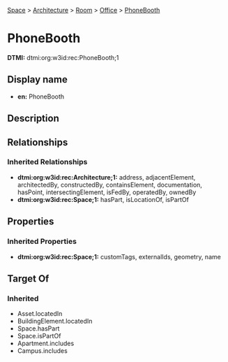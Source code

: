 [Space](../../../Space.md) > [Architecture](../../Architecture.md) > [Room](../Room.md) > [Office](Office.md) > [PhoneBooth](.)
# PhoneBooth
**DTMI:** dtmi:org:w3id:rec:PhoneBooth;1
## Display name
- **en:** PhoneBooth
## Description
## Relationships
### Inherited Relationships
* **dtmi:org:w3id:rec:Architecture;1:** address, adjacentElement, architectedBy, constructedBy, containsElement, documentation, hasPoint, intersectingElement, isFedBy, operatedBy, ownedBy
* **dtmi:org:w3id:rec:Space;1:** hasPart, isLocationOf, isPartOf
## Properties
### Inherited Properties
* **dtmi:org:w3id:rec:Space;1:** customTags, externalIds, geometry, name
## Target Of
### Inherited
* Asset.locatedIn
* BuildingElement.locatedIn
* Space.hasPart
* Space.isPartOf
* Apartment.includes
* Campus.includes
